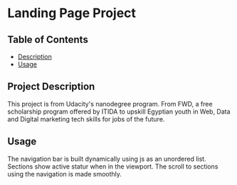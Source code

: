 # Landing Page Project

## Table of Contents

- [Description](#Project%20Description)
- [Usage](#Usage)

## Project Description

This project is from Udacity's nanodegree program. From FWD, a free scholarship program offered by ITIDA to upskill Egyptian youth in Web, Data and Digital marketing tech skills for jobs of the future.

## Usage

The navigation bar is built dynamically using js as an unordered list.
Sections show active statur when in the viewport.
The scroll to sections using the navigation is made smoothly.
